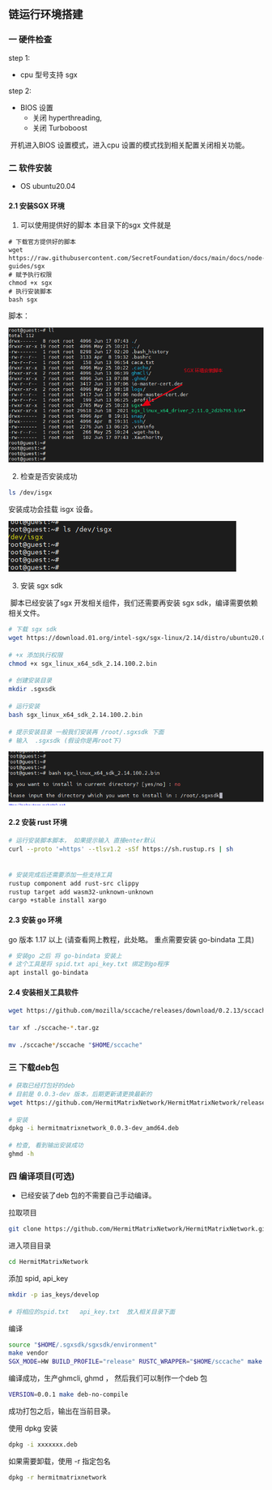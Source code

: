 ## 链运行环境搭建

### 一 硬件检查

step 1: 

- cpu 型号支持 sgx

step 2: 

- BIOS 设置 
  -  关闭 hyperthreading,   
  -   关闭 Turboboost

​     开机进入BIOS 设置模式，进入cpu 设置的模式找到相关配置关闭相关功能。



### 二 软件安装

- OS  ubuntu20.04

#### 2.1 安装SGX 环境

1. 可以使用提供好的脚本 本目录下的sgx 文件就是

```
# 下载官方提供好的脚本
wget https://raw.githubusercontent.com/SecretFoundation/docs/main/docs/node-guides/sgx
# 赋予执行权限
chmod +x sgx
# 执行安装脚本
bash sgx
```

脚本：

![脚本](images/SGX安装图.png)

2. 检查是否安装成功

```bash
ls /dev/isgx
```

安装成功会挂载 isgx 设备。

![isgx设备](images/isgx设备.png)

3. 安装 sgx sdk

​       脚本已经安装了sgx 开发相关组件，我们还需要再安装 sgx sdk，编译需要依赖相关文件。

```bash
# 下载 sgx sdk 
wget https://download.01.org/intel-sgx/sgx-linux/2.14/distro/ubuntu20.04-server/sgx_linux_x64_sdk_2.14.100.2.bin

# +x 添加执行权限 
chmod +x sgx_linux_x64_sdk_2.14.100.2.bin

# 创建安装目录
mkdir .sgxsdk

# 运行安装
bash sgx_linux_x64_sdk_2.14.100.2.bin

# 提示安装目录 一般我们安装再 /root/.sgxsdk 下面
# 输入  .sgxsdk (假设你是再root下)
```

![](images/sgxsdk安装.png)

#### 2.2 安装 rust 环境

```bash
# 运行安装脚本脚本， 如果提示输入 直接enter默认
curl --proto '=https' --tlsv1.2 -sSf https://sh.rustup.rs | sh


# 安装完成后还需要添加一些支持工具
rustup component add rust-src clippy
rustup target add wasm32-unknown-unknown
cargo +stable install xargo
```

#### 2.3 安装 go 环境

go 版本 1.17 以上  (请查看网上教程，此处略。 重点需要安装 go-bindata 工具)

```bash
# 安装go 之后 将 go-bindata 安装上
# 这个工具是将 spid.txt api_key.txt 绑定到go程序
apt install go-bindata
```

#### 2.4 安装相关工具软件

```bash
wget https://github.com/mozilla/sccache/releases/download/0.2.13/sccache-0.2.13-x86_64-unknown-linux-musl.tar.gz

tar xf ./sccache-*.tar.gz

mv ./sccache*/sccache "$HOME/sccache"
```

### 三 下载deb包

```bash
# 获取已经打包好的deb
# 目前是 0.0.3-dev 版本，后期更新请更换最新的
wget https://github.com/HermitMatrixNetwork/HermitMatrixNetwork/releases/download/v0.0.3/hermitmatrixnetwork_0.0.3-dev_amd64.deb

# 安装
dpkg -i hermitmatrixnetwork_0.0.3-dev_amd64.deb

# 检查, 看到输出安装成功
ghmd -h
```



### 四 编译项目(可选)

- 已经安装了deb 包的不需要自己手动编译。

拉取项目

```bash
git clone https://github.com/HermitMatrixNetwork/HermitMatrixNetwork.git
```

进入项目目录

```bash
cd HermitMatrixNetwork
```

添加 spid, api_key

```bash
mkdir -p ias_keys/develop

# 将相应的spid.txt   api_key.txt  放入相关目录下面
```

编译

```bash
source "$HOME/.sgxsdk/sgxsdk/environment"
make vendor
SGX_MODE=HW BUILD_PROFILE="release" RUSTC_WRAPPER="$HOME/sccache" make build-linux
```

编译成功，生产ghmcli, ghmd ， 然后我们可以制作一个deb 包

```bash
VERSION=0.0.1 make deb-no-compile
```
成功打包之后，输出在当前目录。

使用 dpkg 安装
```bash
dpkg -i xxxxxxx.deb
```

如果需要卸载，使用 -r 指定包名
```bash
dpkg -r hermitmatrixnetwork
```